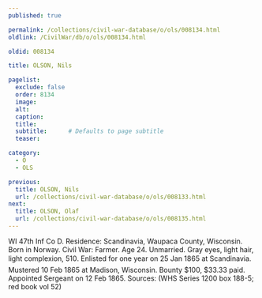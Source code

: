 ```yaml
---
published: true

permalink: /collections/civil-war-database/o/ols/008134.html
oldlink: /CivilWar/db/o/ols/008134.html

oldid: 008134

title: OLSON, Nils

pagelist:
  exclude: false
  order: 8134
  image: 
  alt:
  caption:
  title:
  subtitle:      # Defaults to page subtitle
  teaser:

category: 
  - O 
  - OLS

previous:
  title: OLSON, Nils
  url: /collections/civil-war-database/o/ols/008133.html  
next:
  title: OLSON, Olaf
  url: /collections/civil-war-database/o/ols/008135.html   
---
```

WI 47th Inf Co D. Residence: Scandinavia, Waupaca County, Wisconsin. Born in Norway. Civil War: Farmer. Age 24. Unmarried. Gray eyes, light hair, light complexion, 5&#146;10&#148;. Enlisted for one year on 25 Jan 1865 at Scandinavia. Mustered 10 Feb 1865 at Madison, Wisconsin. Bounty $100, $33.33 paid. Appointed Sergeant on 12 Feb 1865. Sources: (WHS Series 1200 box 188-5; red book vol 52)